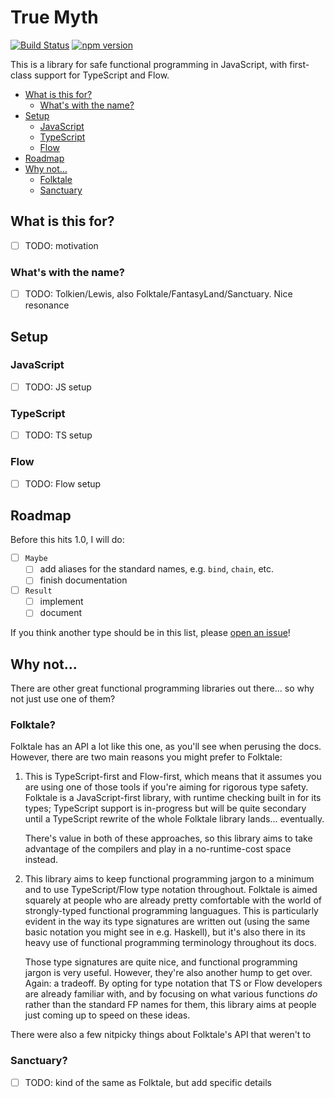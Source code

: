 # True Myth

[![Build Status](https://travis-ci.org/chriskrycho/true-myth.svg?branch=master)](https://travis-ci.org/chriskrycho/true-myth)
[![npm version](https://badge.fury.io/js/true-myth.svg)](https://badge.fury.io/js/true-myth)

This is a library for safe functional programming in JavaScript, with
first-class support for TypeScript and Flow.

- [What is this for?](#what-is-this-for)
    - [What's with the name?](#whats-with-the-name)
- [Setup](#setup)
    - [JavaScript](#javascript)
    - [TypeScript](#typescript)
    - [Flow](#flow)
- [Roadmap](#roadmap)
- [Why not...](#why-not)
    - [Folktale](#folktale)
    - [Sanctuary](#sanctuary)

## What is this for?

- [ ] TODO: motivation

### What's with the name?

- [ ] TODO: Tolkien/Lewis, also Folktale/FantasyLand/Sanctuary. Nice resonance

## Setup

### JavaScript

- [ ] TODO: JS setup

### TypeScript

- [ ] TODO: TS setup

### Flow

- [ ] TODO: Flow setup

## Roadmap

Before this hits 1.0, I will do:

- [ ] `Maybe`
    - [ ] add aliases for the standard names, e.g. `bind`, `chain`, etc.
    - [ ] finish documentation

- [ ] `Result`
    - [ ] implement
    - [ ] document

If you think another type should be in this list, please [open an issue]!

[open an issue]: https://github.com/chriskrycho/true-myth/issues

## Why not...

There are other great functional programming libraries out there... so why not
just use one of them?

### Folktale?

Folktale has an API a lot like this one, as you'll see when perusing the docs.
However, there are two main reasons you might prefer <this library> to Folktale:

1.  This is TypeScript-first and Flow-first, which means that it assumes you are
    using one of those tools if you're aiming for rigorous type safety. Folktale
    is a JavaScript-first library, with runtime checking built in for its types;
    TypeScript support is in-progress but will be quite secondary until a
    TypeScript rewrite of the whole Folktale library lands... eventually.
   
    There's value in both of these approaches, so this library aims to take
    advantage of the compilers and play in a no-runtime-cost space instead.

2.  This library aims to keep functional programming jargon to a minimum and to
    use TypeScript/Flow type notation throughout. Folktale is aimed squarely at
    people who are already pretty comfortable with the world of strongly-typed
    functional programming languagues. This is particularly evident in the way
    its type signatures are written out (using the same basic notation you might
    see in e.g. Haskell), but it's also there in its heavy use of functional
    programming terminology throughout its docs.

    Those type signatures are quite nice, and functional programming jargon is
    very useful. However, they're also another hump to get over. Again: a
    tradeoff. By opting for type notation that TS or Flow developers are already
    familiar with, and by focusing on what various functions *do* rather than
    the standard FP names for them, this library aims at people just coming up
    to speed on these ideas.

There were also a few nitpicky things about Folktale's API that weren't to

### Sanctuary?

- [ ] TODO: kind of the same as Folktale, but add specific details